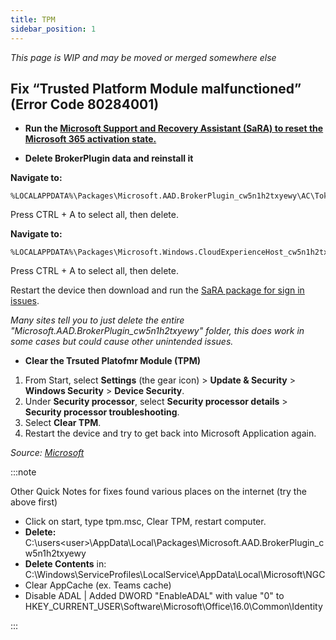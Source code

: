 ```yaml
---
title: TPM
sidebar_position: 1
---
```


*This page is WIP and may be moved or merged somewhere else*

## Fix “Trusted Platform Module malfunctioned” (Error Code 80284001)

* **Run the [Microsoft Support and Recovery Assistant (SaRA) to reset the Microsoft 365 activation state.](https://aka.ms/SaRA-OfficeActivation-Reset)**

* **Delete BrokerPlugin data and reinstall it**

**Navigate to:**
```
%LOCALAPPDATA%\Packages\Microsoft.AAD.BrokerPlugin_cw5n1h2txyewy\AC\TokenBroker\Accounts
```
Press CTRL + A to select all, then delete.

**Navigate to:**
```
%LOCALAPPDATA%\Packages\Microsoft.Windows.CloudExperienceHost_cw5n1h2txyewy\AC\TokenBroker\Accounts
```
Press CTRL + A to select all, then delete.

Restart the device then download and run the [SaRA package for sign in issues](https://aka.ms/SaRA-OfficeSignInScenario).

*Many sites tell you to just delete the entire "Microsoft.AAD.BrokerPlugin_cw5n1h2txyewy" folder, this does work in some cases but could cause other unintended issues.*

* **Clear the Trsuted Platofmr Module (TPM)**
1. From Start, select **Settings** (the gear icon) > **Update & Security** > **Windows Security** > **Device Security**.
2. Under **Security processor**, select **Security processor details** > **Security processor troubleshooting**.
3. Select **Clear TPM**.
4. Restart the device and try to get back into Microsoft Application again.

*Source: [Microsoft](https://learn.microsoft.com/en-us/office/troubleshoot/activation/tpm-malfunctioned)*

:::note

Other Quick Notes for fixes found various places on the internet (try the above first)

* Click on start, type tpm.msc, Clear TPM, restart computer.
* **Delete:** C:\users\<user>\AppData\Local\Packages\Microsoft.AAD.BrokerPlugin_cw5n1h2txyewy
* **Delete Contents** in: C:\Windows\ServiceProfiles\LocalService\AppData\Local\Microsoft\NGC
* Clear AppCache (ex. Teams cache)
* Disable ADAL | Added DWORD "EnableADAL" with value "0" to HKEY_CURRENT_USER\Software\Microsoft\Office\16.0\Common\Identity

:::
